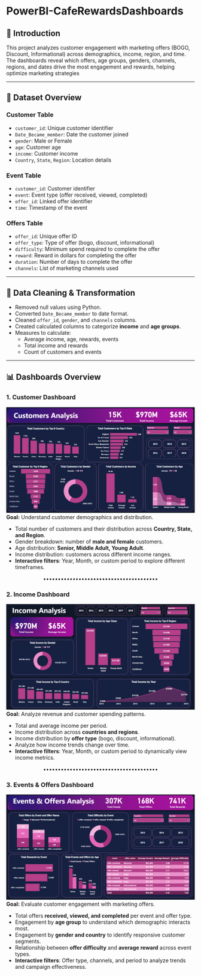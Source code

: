 # PowerBI-CafeRewardsDashboards

## 📌 Introduction

This project analyzes customer engagement with marketing offers (BOGO, Discount, Informational) across demographics, income, region, and time. The dashboards reveal which offers, age groups, genders, channels, regions, and dates drive the most engagement and rewards, helping optimize marketing strategies

---

## 📂 Dataset Overview

### **Customer Table**
- `customer_id`: Unique customer identifier  
- `Date_Became_member`: Date the customer joined  
- `gender`: Male or Female  
- `age`: Customer age  
- `income`: Customer income  
- `Country`, `State`, `Region`: Location details  

### **Event Table**
- `customer_id`: Customer identifier  
- `event`: Event type (offer received, viewed, completed)  
- `offer_id`: Linked offer identifier  
- `time`: Timestamp of the event  

### **Offers Table**
- `offer_id`: Unique offer ID  
- `offer_type`: Type of offer (bogo, discount, informational)  
- `difficulty`: Minimum spend required to complete the offer  
- `reward`: Reward in dollars for completing the offer  
- `duration`: Number of days to complete the offer  
- `channels`: List of marketing channels used  

---

## 🔧 Data Cleaning & Transformation
- Removed null values using Python.  
- Converted `Date_Became_member` to date format.  
- Cleaned `offer_id`, `gender`, and `channels` columns.  
- Created calculated columns to categorize **income** and **age groups**.  
- Measures to calculate:
  - Average income, age, rewards, events  
  - Total income and rewards  
  - Count of customers and events

---

## 📊 Dashboards Overview


### **1. Customer Dashboard**
![Customer Dashboard](imgs/1_Customer_Dashboard.png)  
**Goal:** Understand customer demographics and distribution.  
- Total number of customers and their distribution across **Country, State, and Region**.  
- Gender breakdown: number of **male and female** customers.  
- Age distribution: **Senior, Middle Adult, Young Adult**.  
- Income distribution: customers across different income ranges.  
- **Interactive filters**: Year, Month, or custom period to explore different timeframes.  

 <p align="center">•••••••••••••••••••••••••••••••••••••••</p>  

### **2. Income Dashboard**
![Income Dashboard](imgs/2_Income_Dashboard.png)  
**Goal:** Analyze revenue and customer spending patterns.  
- Total and average income per period.  
- Income distribution across **countries and regions**.  
- Income distribution by **offer type** (bogo, discount, informational).  
- Analyze how income trends change over time.  
- **Interactive filters**: Year, Month, or custom period to dynamically view income metrics.  

 <p align="center">•••••••••••••••••••••••••••••••••••••••</p>  

### **3. Events & Offers Dashboard**
![Events & Offers Dashboard](imgs/3_Events&Offer_Dashboard.png)  
**Goal:** Evaluate customer engagement with marketing offers.  
- Total offers **received, viewed, and completed** per event and offer type.  
- Engagement by **age group** to understand which demographic interacts most.  
- Engagement by **gender and country** to identify responsive customer segments.  
- Relationship between **offer difficulty** and **average reward** across event types.  
- **Interactive filters**: Offer type, channels, and period to analyze trends and campaign effectiveness.  

